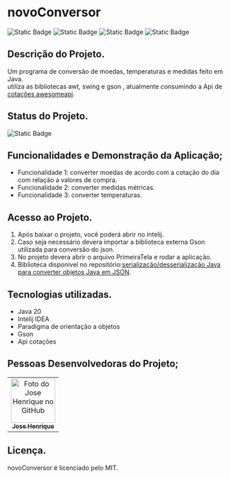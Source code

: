 # novoConversor

![Static Badge](https://img.shields.io/badge/License-MIT-00FFFF)
![Static Badge](https://img.shields.io/badge/JDK20-00FFFF)
![Static Badge](https://img.shields.io/badge/GSON_-2.10.1-00FFFF)
![Static Badge](https://img.shields.io/badge/Release_date-July-00FFFF)

## Descrição do Projeto.
Um programa de conversão de moedas, temperaturas e medidas feito em Java.<br>
utiliza as bibliotecas awt, swing e gson , atualmente consumindo a Api de [cotações awesomeapi](https://docs.awesomeapi.com.br/api-de-moedas).

## Status do Projeto.
![Static Badge](https://img.shields.io/badge/Projeto%20em%20desenvolvimento-FF00FF)

## Funcionalidades e Demonstração da Aplicação;
* Funcionalidade 1: converter moedas de acordo com a cotação do dia com relação a valores de compra.
* Funcionalidade 2: converter medidas métricas.
* Funcionalidade 3: converter temperaturas.

## Acesso ao Projeto.
1. Após baixar o projeto, você poderá abrir no intelij.
2. Caso seja necessário devera importar a biblioteca externa Gson utilizada para conversão do json.
3. No projeto devera abrir o arquivo PrimeiraTela e rodar a aplicação.
4. Biblioteca disponivel no repositório:[serialização/desserialização Java para converter objetos Java em JSON](https://github.com/google/gson).


## Tecnologias utilizadas.
* Java 20
* Intelij IDEA
* Paradigma de orientação a objetos
* Gson
* Api cotações
  
## Pessoas Desenvolvedoras do Projeto;
<table>
  <tr>
    <td align="center">
      <a href="#">
        <img src="https://avatars.githubusercontent.com/u/113812732?u=a5b9e518a2009d39d7ab41735806e6b00c0426ea&v=4" width="100px;" alt="Foto do Jose Henrique no GitHub"/><br>
        <sub>
          <b>Jose Henrique</b>
        </sub>
      </a>
    </td>
  </tr>
</table>

## Licença.
novoConversor é licenciado pelo MIT.
